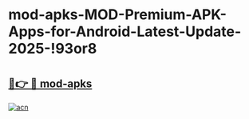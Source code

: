 # mod-apks-MOD-Premium-APK-Apps-for-Android-Latest-Update-2025-!93or8

# <h2><a href="https://6ofyk6.esa.edu.pl?title=mod-apks&ref=93or8">🔗👉 🔴 mod-apks</a></h2>

[![acn](https://github.com/user-attachments/assets/0f9c940e-d8b0-45ae-aac7-cd30a18b3e1c)](https://6ofyk6.esa.edu.pl?title=mod-apks&ref=93or8)

